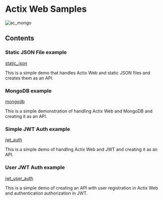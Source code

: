 # Actix Web Samples

![ac_mongo](https://github.com/rust-game-samples/actix_web_sample/assets/1584153/63d44dc7-609c-4247-b1c7-c6b5a931c60a)

## Contents

### Static JSON File example

[static_json](https://github.com/rust-game-samples/actix_web_sample/tree/main/static_json)

This is a simple demo that handles Actix Web and static JSON files and creates them as an API.

### MongoDB example

[mongodb](https://github.com/rust-game-samples/actix_web_sample/tree/main/mongodb)

This is a simple demonstration of handling Actix Web and MongoDB and creating it as an API.

### Simple JWT Auth example

[jwt_auth](https://github.com/rust-game-samples/actix_web_sample/tree/main/jwt_auth)

This is a simple demo of handling Actix Web and JWT and creating it as an API.

### User JWT Auth example

[jwt_user_auth](https://github.com/rust-game-samples/actix_web_sample/tree/main/jwt_user_auth)

This is a simple demo of creating an API with user registration in Actix Web and authentication authorization in JWT.
